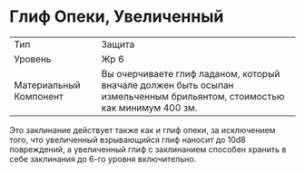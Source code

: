 # Глиф Опеки, Увеличенный

| | |
|---|---|
|Тип|Защита|
|Уровень| Жр 6|
|Материальный Компонент| Вы очерчиваете глиф ладаном, который вначале должен быть осыпан измельченным брильянтом, стоимостью как минимум 400 зм.|

Это заклинание действует также как и
глиф опеки, за исключением того, что
увеличенный взрывающийся глиф наносит до 10d8 повреждений, а увеличенный глиф с заклинанием способен хранить в себе заклинания до 6-го уровня
включительно.
